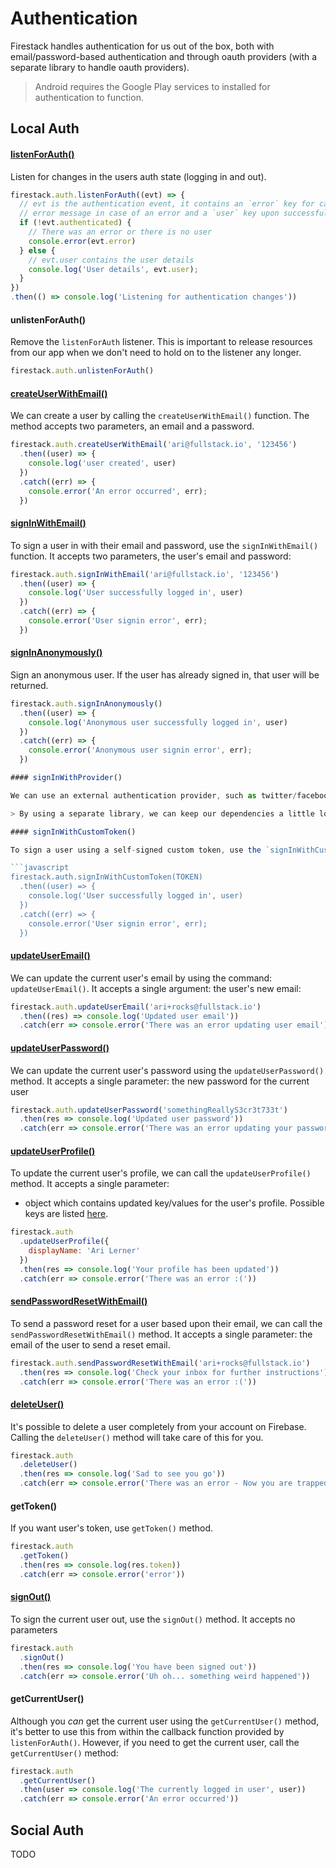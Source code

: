 # Authentication

Firestack handles authentication for us out of the box, both with email/password-based authentication and through oauth providers (with a separate library to handle oauth providers).

> Android requires the Google Play services to installed for authentication to function.

## Local Auth

#### [listenForAuth()](https://firebase.google.com/docs/reference/js/firebase.auth.Auth#onAuthStateChanged)

Listen for changes in the users auth state (logging in and out).

```javascript
firestack.auth.listenForAuth((evt) => {
  // evt is the authentication event, it contains an `error` key for carrying the
  // error message in case of an error and a `user` key upon successful authentication
  if (!evt.authenticated) {
    // There was an error or there is no user
    console.error(evt.error)
  } else {
    // evt.user contains the user details
    console.log('User details', evt.user);
  }
})
.then(() => console.log('Listening for authentication changes'))
```

#### unlistenForAuth()

Remove the `listenForAuth` listener. 
This is important to release resources from our app when we don't need to hold on to the listener any longer.

```javascript
firestack.auth.unlistenForAuth()
```

#### [createUserWithEmail()](https://firebase.google.com/docs/reference/js/firebase.auth.Auth#createUserWithEmailAndPassword)

We can create a user by calling the `createUserWithEmail()` function. 
The method accepts two parameters, an email and a password.

```javascript
firestack.auth.createUserWithEmail('ari@fullstack.io', '123456')
  .then((user) => {
    console.log('user created', user)
  })
  .catch((err) => {
    console.error('An error occurred', err);
  })
```

#### [signInWithEmail()](https://firebase.google.com/docs/reference/js/firebase.auth.Auth#signInWithEmailAndPassword)

To sign a user in with their email and password, use the `signInWithEmail()` function. 
It accepts two parameters, the user's email and password:

```javascript
firestack.auth.signInWithEmail('ari@fullstack.io', '123456')
  .then((user) => {
    console.log('User successfully logged in', user)
  })
  .catch((err) => {
    console.error('User signin error', err);
  })
```

#### [signInAnonymously()](https://firebase.google.com/docs/reference/js/firebase.auth.Auth#signInAnonymously)

Sign an anonymous user. If the user has already signed in, that user will be returned.

```javascript
firestack.auth.signInAnonymously()
  .then((user) => {
    console.log('Anonymous user successfully logged in', user)
  })
  .catch((err) => {
    console.error('Anonymous user signin error', err);
  })

#### signInWithProvider()

We can use an external authentication provider, such as twitter/facebook for authentication. In order to use an external provider, we need to include another library to handle authentication.

> By using a separate library, we can keep our dependencies a little lower and the size of the application down.

#### signInWithCustomToken()

To sign a user using a self-signed custom token, use the `signInWithCustomToken()` function. It accepts one parameter, the custom token:

```javascript
firestack.auth.signInWithCustomToken(TOKEN)
  .then((user) => {
    console.log('User successfully logged in', user)
  })
  .catch((err) => {
    console.error('User signin error', err);
  })
```

#### [updateUserEmail()](https://firebase.google.com/docs/reference/js/firebase.User#updateEmail)

We can update the current user's email by using the command: `updateUserEmail()`. 
It accepts a single argument: the user's new email:

```javascript
firestack.auth.updateUserEmail('ari+rocks@fullstack.io')
  .then((res) => console.log('Updated user email'))
  .catch(err => console.error('There was an error updating user email'))
```

#### [updateUserPassword()](https://firebase.google.com/docs/reference/js/firebase.User#updatePassword)

We can update the current user's password using the `updateUserPassword()` method. 
It accepts a single parameter: the new password for the current user

```javascript
firestack.auth.updateUserPassword('somethingReallyS3cr3t733t')
  .then(res => console.log('Updated user password'))
  .catch(err => console.error('There was an error updating your password'))
```

#### [updateUserProfile()](https://firebase.google.com/docs/auth/web/manage-users#update_a_users_profile)

To update the current user's profile, we can call the `updateUserProfile()` method.
It accepts a single parameter:

* object which contains updated key/values for the user's profile. 
Possible keys are listed [here](https://firebase.google.com/docs/auth/ios/manage-users#update_a_users_profile).

```javascript
firestack.auth
  .updateUserProfile({
    displayName: 'Ari Lerner'
  })
  .then(res => console.log('Your profile has been updated'))
  .catch(err => console.error('There was an error :('))
```

#### [sendPasswordResetWithEmail()](https://firebase.google.com/docs/auth/web/manage-users#send_a_password_reset_email)

To send a password reset for a user based upon their email, we can call the `sendPasswordResetWithEmail()` method. 
It accepts a single parameter: the email of the user to send a reset email.

```javascript
firestack.auth.sendPasswordResetWithEmail('ari+rocks@fullstack.io')
  .then(res => console.log('Check your inbox for further instructions'))
  .catch(err => console.error('There was an error :('))
```
#### [deleteUser()](https://firebase.google.com/docs/auth/web/manage-users#delete_a_user)

It's possible to delete a user completely from your account on Firebase.
Calling the `deleteUser()` method will take care of this for you.

```javascript
firestack.auth
  .deleteUser()
  .then(res => console.log('Sad to see you go'))
  .catch(err => console.error('There was an error - Now you are trapped!'))
```

#### getToken()

If you want user's token, use `getToken()` method.

```javascript
firestack.auth
  .getToken()
  .then(res => console.log(res.token))
  .catch(err => console.error('error'))
```

#### [signOut()](https://firebase.google.com/docs/reference/js/firebase.auth.Auth#signOut)

To sign the current user out, use the `signOut()` method.
It accepts no parameters

```javascript
firestack.auth
  .signOut()
  .then(res => console.log('You have been signed out'))
  .catch(err => console.error('Uh oh... something weird happened'))
```


#### getCurrentUser()

Although you _can_ get the current user using the `getCurrentUser()` method, it's better to use this from within the callback function provided by `listenForAuth()`. 
However, if you need to get the current user, call the `getCurrentUser()` method:

```javascript
firestack.auth
  .getCurrentUser()
  .then(user => console.log('The currently logged in user', user))
  .catch(err => console.error('An error occurred'))
```

## Social Auth

TODO 
